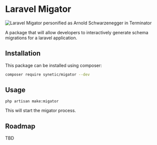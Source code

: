 # Laravel Migator

![Laravel Migator personified as Arnold Schwarzenegger in Terminator](https://www.google.com/url?sa=i&url=https%3A%2F%2Fwww.facebook.com%2Fmigatorfilms%2F&psig=AOvVaw1HDYWbKjglpZe6W5e-sCEe&ust=1665576094983000&source=images&cd=vfe&ved=0CAwQjRxqFwoTCPiJyc2Q2PoCFQAAAAAdAAAAABAE "The Migator will be back!")

A package that will allow developers to interactively generate schema migrations for a laravel application.

## Installation

This package can be installed using composer:

```bash
composer require synetic/migator --dev
```

## Usage

`php artisan make:migator`

This will start the migator process.

## Roadmap

TBD